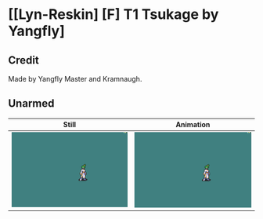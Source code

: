 # [\[Lyn-Reskin\] \[F\] T1 Tsukage by Yangfly]

## Credit

Made by Yangfly Master and Kramnaugh.
	
## Unarmed

| Still | Animation |
| :---: | :-------: |
| ![Unarmed still](./Unarmed_000.png) | ![Unarmed animation](./Unarmed.gif) |
